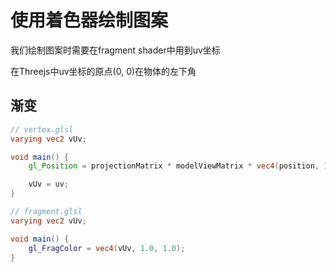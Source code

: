 # 使用着色器绘制图案

我们绘制图案时需要在fragment shader中用到uv坐标

在Threejs中uv坐标的原点(0, 0)在物体的左下角

## 渐变

```glsl
// vertex.glsl
varying vec2 vUv;

void main() {
    gl_Position = projectionMatrix * modelViewMatrix * vec4(position, 1.0);

    vUv = uv;
}

// fragment.glsl
varying vec2 vUv;

void main() {
    gl_FragColor = vec4(vUv, 1.0, 1.0);
}
```

